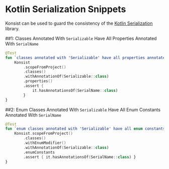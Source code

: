 # Kotlin Serialization Snippets

Konsist can be used to guard the consistency of the [Kotlin Serialization](https://kotlinlang.org/docs/serialization.html) 
library.

##1: Classes Annotated With `Serializable` Have All Properties Annotated With `SerialName`

```kotlin
@Test
fun `classes annotated with 'Serializable' have all properties annotated with 'SerialName'`() {
    Konsist
        .scopeFromProject()
        .classes()
        .withAnnotationOf(Serializable::class)
        .properties()
        .assert {
            it.hasAnnotationsOf(SerialName::class)
        }
}
```

##2: Enum Classes Annotated With `Serializable` Have All Enum Constants Annotated With `SerialName`

```kotlin
@Test
fun `enum classes annotated with 'Serializable' have all enum constants annotated with 'SerialName'`() {
    Konsist.scopeFromProject()
        .classes()
        .withEnumModifier()
        .withAnnotationOf(Serializable::class)
        .enumConstants
        .assert { it.hasAnnotationsOf(SerialName::class) }
}
```

